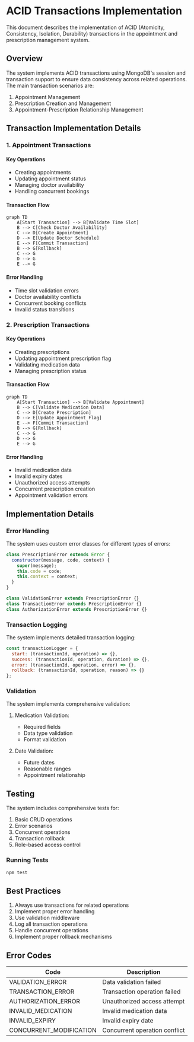# ACID Transactions Implementation

This document describes the implementation of ACID (Atomicity, Consistency, Isolation, Durability) transactions in the appointment and prescription management system.

## Overview

The system implements ACID transactions using MongoDB's session and transaction support to ensure data consistency across related operations. The main transaction scenarios are:

1. Appointment Management
2. Prescription Creation and Management
3. Appointment-Prescription Relationship Management

## Transaction Implementation Details

### 1. Appointment Transactions

#### Key Operations
- Creating appointments
- Updating appointment status
- Managing doctor availability
- Handling concurrent bookings

#### Transaction Flow
```mermaid
graph TD
    A[Start Transaction] --> B[Validate Time Slot]
    B --> C[Check Doctor Availability]
    C --> D[Create Appointment]
    D --> E[Update Doctor Schedule]
    E --> F[Commit Transaction]
    B --> G[Rollback]
    C --> G
    D --> G
    E --> G
```

#### Error Handling
- Time slot validation errors
- Doctor availability conflicts
- Concurrent booking conflicts
- Invalid status transitions

### 2. Prescription Transactions

#### Key Operations
- Creating prescriptions
- Updating appointment prescription flag
- Validating medication data
- Managing prescription status

#### Transaction Flow
```mermaid
graph TD
    A[Start Transaction] --> B[Validate Appointment]
    B --> C[Validate Medication Data]
    C --> D[Create Prescription]
    D --> E[Update Appointment Flag]
    E --> F[Commit Transaction]
    B --> G[Rollback]
    C --> G
    D --> G
    E --> G
```

#### Error Handling
- Invalid medication data
- Invalid expiry dates
- Unauthorized access attempts
- Concurrent prescription creation
- Appointment validation errors

## Implementation Details

### Error Handling

The system uses custom error classes for different types of errors:

```javascript
class PrescriptionError extends Error {
  constructor(message, code, context) {
    super(message);
    this.code = code;
    this.context = context;
  }
}

class ValidationError extends PrescriptionError {}
class TransactionError extends PrescriptionError {}
class AuthorizationError extends PrescriptionError {}
```

### Transaction Logging

The system implements detailed transaction logging:

```javascript
const transactionLogger = {
  start: (transactionId, operation) => {},
  success: (transactionId, operation, duration) => {},
  error: (transactionId, operation, error) => {},
  rollback: (transactionId, operation, reason) => {}
};
```

### Validation

The system implements comprehensive validation:

1. Medication Validation:
   - Required fields
   - Data type validation
   - Format validation

2. Date Validation:
   - Future dates
   - Reasonable ranges
   - Appointment relationship

## Testing

The system includes comprehensive tests for:

1. Basic CRUD operations
2. Error scenarios
3. Concurrent operations
4. Transaction rollback
5. Role-based access control

### Running Tests

```bash
npm test
```

## Best Practices

1. Always use transactions for related operations
2. Implement proper error handling
3. Use validation middleware
4. Log all transaction operations
5. Handle concurrent operations
6. Implement proper rollback mechanisms

## Error Codes

| Code | Description |
|------|-------------|
| VALIDATION_ERROR | Data validation failed |
| TRANSACTION_ERROR | Transaction operation failed |
| AUTHORIZATION_ERROR | Unauthorized access attempt |
| INVALID_MEDICATION | Invalid medication data |
| INVALID_EXPIRY | Invalid expiry date |
| CONCURRENT_MODIFICATION | Concurrent operation conflict | 